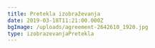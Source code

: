 ```yaml
---
title: Pretekla izobraževanja
date: 2019-03-18T11:21:00.000Z
bgImage: /uploads/agreement-2642610_1920.jpg
type: izobrazevanjaPretekla
---
```


